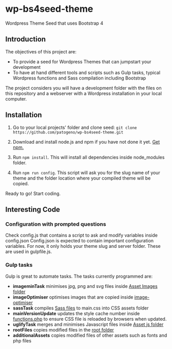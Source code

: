 # wp-bs4seed-theme
Wordpress Theme Seed that uses Bootstrap 4

## Introduction
The objectives of this project are:
- To provide a seed for Wordpress Themes that can jumpstart your development
- To have at hand different tools and scripts such as Gulp tasks, typical Wordpress functions and Sass compilation including Bootstrap

The project considers you will have a development folder with the files on this repository and a webserver with a Wordpress installation in your local computer.

## Installation
1. Go to your local projects' folder and clone seed:
`git clone https://github.com/patogeno/wp-bs4seed-theme.git`

2. Download and install node.js and npm if you have not done it yet.
[Get npm.](https://www.npmjs.com/get-npm)

3. Run `npm install`. This will install all dependencies inside node_modules folder.

4. Run `npm run config`. This script will ask you for the slug name of your theme and the folder location where your compiled theme will be copied.

Ready to go! Start coding.

## Interesting Code
### Configuration with prompted questions
Check config.js that contains a script to ask and modify variables inside config.json
Config.json is expected to contain important configuration variables. For now, it only holds your theme slug and server folder. These are used in gulpfile.js.

### Gulp tasks
Gulp is great to automate tasks. The tasks currently programmed are:
- **imageminTask** minimises jpg, png and svg files inside [Asset Images folder](bs4seed/assets/images/)
- **imageOptimiser** optimises images that are copied inside [image-optimiser](image-optimiser/in/)
- **sassTask** compiles [Sass files](bs4seed/assets/sass/) to main.css into CSS assets folder
- **mainVersionUpdate** updates the style cache number inside [functions.php](bs4seed/functions.php) to ensure CSS file is reloaded by browsers when updated.
- **uglifyTask** merges and minimises Javascript files inside [Asset js folder]((bs4seed/assets/js/))
- **rootFiles** copies modified files in the [root folder](bs4seed/) 
- **additionalAssets** copies modified files of other assets such as fonts and php files

